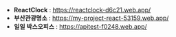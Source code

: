 - **ReactClock**     : https://reactclock-d6c21.web.app/
- **부산관광명소**    : https://my-project-react-53159.web.app/
- **일일 박스오피스** : https://apitest-f0248.web.app/
